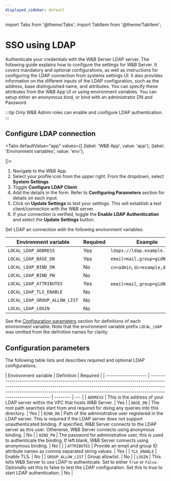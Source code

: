 ```yaml
---
displayed_sidebar: default
---
```


import Tabs from '@theme/Tabs';
import TabItem from '@theme/TabItem';

# SSO using LDAP

Authenticate your credentials with the W&B Server LDAP server. The following guide explains how to configure the settings for W&B Server. It covers mandatory and optional configurations, as well as instructions for configuring the LDAP connection from systems settings UI. it also provides information on the different inputs of the LDAP configuration, such as the address, base distinguished name, and attributes. You can specify these attributes from the W&B App UI or using environment variables. You can setup either an anonymous bind, or bind with an administrator DN and Password.

<!-- :::tip
As a W&B Team Admin you can setup either an anonymous bind, or bind with an administrator DN and Password.
::: -->

:::tip
Only W&B Admin roles can enable and configure LDAP authentication.
:::

## Configure LDAP connection

<Tabs
  defaultValue="app"
  values={[
    {label: 'W&B App', value: 'app'},
    {label: 'Environment variables', value: 'env'},
    
  ]}>
  <TabItem value="app">

1. Navigate to the W&B App. 
2. Select your profile icon from the upper right. From the dropdown, select **System Settings**. 
3. Toggle **Configure LDAP Client**.
4. Add the details in the form. Refer to **Configuring Parameters** section for details on each input.
5. Click on **Update Settings** to test your settings. This will establish a test client/connection with the W&B server.
6. If your connection is verified, toggle the **Enable LDAP Authentication** and select the **Update Settings** button.

<!-- Why is step # 6 necessary? -->

  </TabItem>
  <TabItem value="env">

Set LDAP an connection with the following environment variables:

| Environment variable          | Required | Example                         |
| ----------------------------- | -------- | ------------------------------- |
| `LOCAL_LDAP_ADDRESS`          | Yes      | `ldaps://ldap.example.com:636`  |
| `LOCAL_LDAP_BASE_DN`          | Yes      | `email=mail,group=gidNumber`    |
| `LOCAL_LDAP_BIND_DN`          | No       | `cn=admin`, `dc=example,dc=org` |
| `LOCAL_LDAP_BIND_PW`          | No       |                                 |
| `LOCAL_LDAP_ATTRIBUTES`       | Yes      | `email=mail`, `group=gidNumber` |
| `LOCAL_LDAP_TLS_ENABLE`       | No       |                                 |
| `LOCAL_LDAP_GROUP_ALLOW_LIST` | No       |                                 |
| `LOCAL_LDAP_LOGIN`            | No       |                                 |

See the [Configuration parameters](#configuration-parameters) section for definitions of each environment variable. Note that the environment variable prefix `LOCAL_LDAP` was omitted from the definition names for clarity.

  </TabItem>
</Tabs>

## Configuration parameters

<!-- |Environment variable|Definition| Required | Example |
|-----|-----|-----|-----|
|`LOCAL_LDAP_ADDRESS`| This is the address of your LDAP server within the VPC that hosts W&B Server.| Yes |`ldaps://ldap.example.com:636`|
|`LOCAL_LDAP_BASE_DN`|The root path searches start from and required for doing any queries into this directory.| Yes | |
|`LOCAL_LDAP_BIND_DN`|Path of the administrative user registered in the LDAP server. This is required if the LDAP server does not support unauthenticated binding. If specified, W&B Server connects to the LDAP server as this user. Otherwise, W&B Server connects using anonymous binding.| No | `cn=admin`, `dc=example,dc=org`|
|`LOCAL_LDAP_BIND_PW`|The password for administrative user, this is used to authenticate the binding. If left blank, W&B Server connects using anonymous binding.| No | |
|`LOCAL_LDAP_ATTRIBUTES`|Provide an email and group ID attribute names as comma separated string values. |Yes |`email=mail`, `group=gidNumber`|
|`LOCAL_LDAP_TLS_ENABLE`|Enable TLS.|No | |
|`LOCAL_LDAP_GROUP_ALLOW_LIST`|Group allowlist.| | |
|`LOCAL_LDAP_LOGIN`|This tells W&B Server to use LDAP to authenticate. Set to either `True` or `False`. Optionally set this to false to test the LDAP configuration. Set this to true to start LDAP authentication.| No |  | -->

The following table lists and describes required and optional LDAP configurations.

| Environment variable | Definition                                                                                                                                                                                                                                                              | Required |
| -------------------- | ----------------------------------------------------------------------------------------------------------------------------------------------------------------------------------------------------------------------------------------------------------------------- | -------- | --- |
| `ADDRESS`            | This is the address of your LDAP server within the VPC that hosts W&B Server.                                                                                                                                                                                           | Yes      |
| `BASE_DN`            | The root path searches start from and required for doing any queries into this directory.                                                                                                                                                                               | Yes      |
| `BIND_DN`            | Path of the administrative user registered in the LDAP server. This is required if the LDAP server does not support unauthenticated binding. If specified, W&B Server connects to the LDAP server as this user. Otherwise, W&B Server connects using anonymous binding. | No       |
| `BIND_PW`            | The password for administrative user, this is used to authenticate the binding. If left blank, W&B Server connects using anonymous binding.                                                                                                                             | No       |     |
| `ATTRIBUTES`         | Provide an email and group ID attribute names as comma separated string values.                                                                                                                                                                                         | Yes      |
| `TLS_ENABLE`         | Enable TLS.                                                                                                                                                                                                                                                             | No       |
| `GROUP_ALLOW_LIST`   | Group allowlist.                                                                                                                                                                                                                                                        | No       |
| `LOGIN`              | This tells W&B Server to use LDAP to authenticate. Set to either `True` or `False`. Optionally set this to false to test the LDAP configuration. Set this to true to start LDAP authentication.                                                                         | No       |
